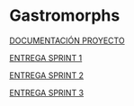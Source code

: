 # Gastromorphs
[DOCUMENTACIÓN PROYECTO](https://drive.google.com/drive/folders/10BAR-XJ_help4yOCDzmv9iwFqjWzYcZD?usp=drive_link)

[ENTREGA SPRINT 1](https://drive.google.com/drive/folders/1M11DXySTR2ksJ53o40h1aX83sgWtKHDL?usp=drive_link)

[ENTREGA SPRINT 2](https://drive.google.com/drive/folders/1kTnmEUoqFy5QeNZskJlNvWExtuT6fM2h)

[ENTREGA SPRINT 3](https://drive.google.com/drive/folders/156MNjTTBJNxb2cJEGigF7T_RGleKYS32)
